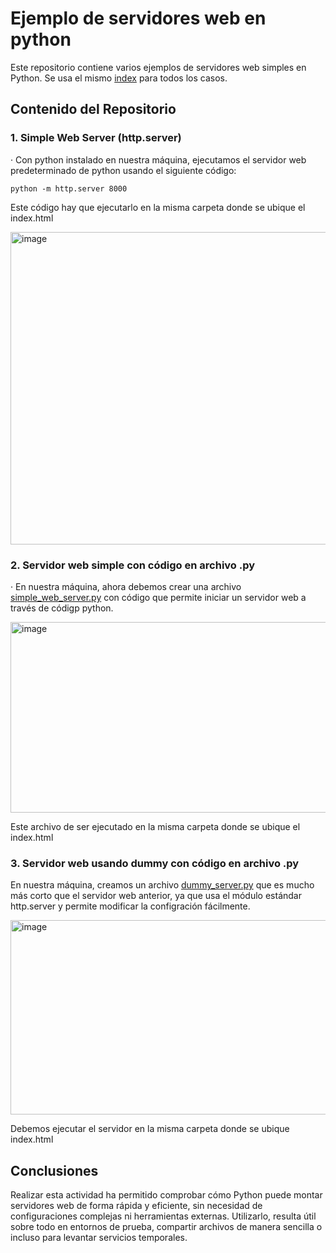 # Ejemplo de servidores web en python

Este repositorio contiene varios ejemplos de servidores web simples en Python.
Se usa el mismo [index](index.html) para todos los casos.

## Contenido del Repositorio

### 1. Simple Web Server (http.server)

· Con python instalado en nuestra máquina, ejecutamos el servidor web predeterminado de python usando el siguiente código:
```
python -m http.server 8000
```
Este código hay que ejecutarlo en la misma carpeta donde se ubique el index.html

<img width="700" height="500" alt="image" src="https://github.com/user-attachments/assets/bbc799d9-3a6b-46cd-9eac-af60e7e27cfd" />


### 2. Servidor web simple con código en archivo .py

· En nuestra máquina, ahora debemos crear una archivo [simple_web_server.py](simple_web_server.py) con código que permite iniciar un servidor web a través de códigp python.

<img width="648" height="305" alt="image" src="https://github.com/user-attachments/assets/7e80ee89-e471-4b09-b07d-c2a3ed51e11e" />

Este archivo de ser ejecutado en la misma carpeta donde se ubique el index.html


### 3. Servidor web usando dummy con código en archivo .py

En nuestra máquina, creamos un archivo [dummy_server.py](dummy_server.py) que es mucho más corto que el servidor web anterior, ya que usa el módulo estándar http.server y permite modificar la configración fácilmente.

<img width="636" height="311" alt="image" src="https://github.com/user-attachments/assets/3e5a863f-18e3-4d94-943f-cf47ae61aafc" />

Debemos ejecutar el servidor en la misma carpeta donde se ubique index.html

## Conclusiones

Realizar esta actividad ha permitido comprobar cómo Python puede montar servidores web de forma rápida y eficiente, sin necesidad de configuraciones complejas ni herramientas externas. 
Utilizarlo, resulta útil sobre todo en entornos de prueba, compartir archivos de manera sencilla o incluso para levantar servicios temporales.
